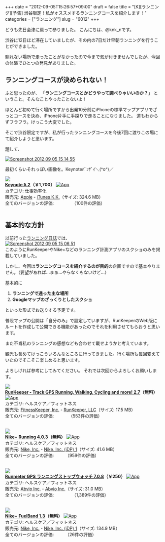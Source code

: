 +++
date = "2012-09-05T15:26:57+09:00"
draft = false
title = "[K][ランニング][予告] 渋谷限定！私がオススメするランニングコースを紹介します！"
categories = ["ランニング"]
slug = "6012"
+++

どうも先日会津に戻って参りました。
こんにちは、@knk_nです。

渋谷に12日ほど滞在していましたが、その内の7日だけ早朝ランニングを行うことができました。

馴れない場所で走ったことがなかったので今まで気が付きませんでしたが、今回の体験でひとつの発見がありました。<!--more--><h2>ランニングコースが決められない！</h2>
ふと思ったのが、
「<strong>ランニングコースとかどうやって調べりゃいいのか？</strong>」
ということ。そんなことやったことないよ！

ほとんど初めて行く場所ですから出発10分前にiPhoneの標準マップアプリでざっとコースを決め、iPhone片手に手探りで走ることになりました。
道もわからずフラフラ。けっこう大変でした。

そこで渋谷限定ですが、私が行ったランニングコースを今後7回に渡りこの場にて紹介しようと思います。

題して、
<div class="center"><a href="http://knk-n.com.s3-website-ap-northeast-1.amazonaws.com/images/2012/09/screenshot_2012-09-05_15.14.55.jpg"><img src="http://knk-n.com.s3-website-ap-northeast-1.amazonaws.com/images/2012/09/screenshot_2012-09-05_15.14.55.jpg" alt="Screenshot 2012 09 05 15 14 55" title="screenshot_2012-09-05_15.14.55.jpg" border="0" width="" height="" /></a></div>

最初くらいそれっぽい画像を。Keynoteﾊﾞﾝｻﾞｲ＼(^o^)／

<table class="appstorehelper"><a href="http://itunes.apple.com/jp/app/keynote/id409183694?mt=12&uo=4" rel="nofollow" target="_blank"><img class="appstorehelper_appicn_mac" src="http://a3.mzstatic.com/us/r1000/095/Purple/v4/d2/81/d2/d281d26d-403d-7cea-9c70-52f0baeab357/Keynote.512x512-75.png" /><div class="appstorehelper_text"><b>Keynote 5.2</a>（&#65509;1,700）</b> <a href="http://itunes.apple.com/jp/app/keynote/id409183694?mt=12&uo=4" rel="nofollow" target="_blank"><img alt="App" src="http://ax.phobos.apple.com.edgesuite.net/ja_jp/images/web/linkmaker/badge_macappstore-sm.gif" style="vertical-align: text-bottom;" /></b></a><br />カテゴリ: 仕事効率化<br />販売元: <a href="$artistUrl$" target="_blank">Apple</a> - <a href="http://www.apple.com/jp/iwork/keynote/" target="_blank">iTunes K.K.</a>（サイズ: 324.6 MB）<br />全てのバージョンの評価: <img src="http://r.mzstatic.com/htmlResources/1043/web-storefront/images/rating_star.png" height="11px" width="11px" /><img src="http://r.mzstatic.com/htmlResources/1043/web-storefront/images/rating_star.png" height="11px" width="11px" /><img src="http://r.mzstatic.com/htmlResources/1043/web-storefront/images/rating_star.png" height="11px" width="11px" /><img src="http://r.mzstatic.com/htmlResources/1043/web-storefront/images/rating_star.png" height="11px" width="11px" /><img src="http://r.mzstatic.com/htmlResources/1043/web-storefront/images/rating_star_half.png" height="11px" width="11px" />（100件の評価）<br clear="all" /></div>
</table>

<h2>基本的な方針</h2>
以前行った<a href="http://knk-n.com/category/running/running-diary/" target="_blank">ランニング日誌</a>では、

<div class="center"><a href="http://knk-n.com.s3-website-ap-northeast-1.amazonaws.com/images/2012/09/screenshot_2012-09-05_15.06.51.jpg"><img src="http://knk-n.com.s3-website-ap-northeast-1.amazonaws.com/images/2012/09/screenshot_2012-09-05_15.06.51.jpg" alt="Screenshot 2012 09 05 15 06 51" title="screenshot_2012-09-05_15.06.51.jpg" border="0" width="" height="" /></a></div>
このようにRunKeeperやNike+などのランニング計測アプリのスクショのみを掲載していました。

しかし、今回は<strong>ランニングコースを紹介するのが目的</strong>の企画ですので基本やりません。（要望があれば…まぁ…やらなくもないけど…）

基本的に
<ol>
<li><strong>ランニングで通った主な場所</strong></li>
<li><strong>Googleマップのざっくりとしたスクショ</strong></li>
</ol>
といった形式でお送りする予定です。

普段マップの公開は「自分のみ」で設定していますが、RunKeeperのWeb版にルートを作成して公開できる機能があったのでそれを利用させてもらおうと思います。

また不肖私のランニングの感想なども合わせて載せようかと考えています。

観光も含めてけっこういろんなところに行ってきました。行く場所も毎回変えていたのでそこそこ楽しめると思います。

よろしければ参考にしてみてください。
それでは次回からよろしくお願いします。

<table class="appstorehelper"><a href="http://itunes.apple.com/jp/app/runkeeper-track-gps-running/id300235330?mt=8&uo=4" rel="nofollow" target="_blank"><img class="appstorehelper_appicn" src="http://a4.mzstatic.com/us/r1000/065/Purple/v4/7d/9b/3f/7d9b3fab-b190-0fa2-ccee-053a1d6920bd/mzl.iuhygnfo.jpg" /></a><div class="appstorehelper_text"><a href="http://itunes.apple.com/jp/app/runkeeper-track-gps-running/id300235330?mt=8&uo=4" rel="nofollow" target="_blank"><b>RunKeeper - Track GPS Running, Walking, Cycling and more! 2.7</a>（無料）</b> <a href="http://itunes.apple.com/jp/app/runkeeper-track-gps-running/id300235330?mt=8&uo=4" rel="nofollow" target="_blank"><img alt="App" src="http://ax.phobos.apple.com.edgesuite.net/ja_jp/images/web/linkmaker/badge_appstore-sm.gif" style="vertical-align: text-bottom;" /></b></a><br />カテゴリ: ヘルスケア／フィットネス<br />販売元: <a href="$artistUrl$" target="_blank">FitnessKeeper, Inc.</a> - <a href="http://www.runkeeper.com" target="_blank">RunKeeper, LLC</a>（サイズ: 17.5 MB）<br />全てのバージョンの評価: <img src="http://r.mzstatic.com/htmlResources/1043/web-storefront/images/rating_star.png" height="11px" width="11px" /><img src="http://r.mzstatic.com/htmlResources/1043/web-storefront/images/rating_star.png" height="11px" width="11px" /><img src="http://r.mzstatic.com/htmlResources/1043/web-storefront/images/rating_star.png" height="11px" width="11px" /><img src="http://r.mzstatic.com/htmlResources/1043/web-storefront/images/rating_star.png" height="11px" width="11px" />（553件の評価）<br clear="all" /></div>
</table>

<table class="appstorehelper"><a href="http://itunes.apple.com/jp/app/nike+-running/id387771637?mt=8&uo=4" rel="nofollow" target="_blank"><img class="appstorehelper_appicn" src="http://a1.mzstatic.com/us/r1000/063/Purple/v4/8c/06/a5/8c06a5ae-4ff0-45a1-2aa9-729c1dbbf0a2/mza_5932710071590797913.png" /></a><div class="appstorehelper_text"><a href="http://itunes.apple.com/jp/app/nike+-running/id387771637?mt=8&uo=4" rel="nofollow" target="_blank"><b>Nike+ Running 4.0.3</a>（無料）</b> <a href="http://itunes.apple.com/jp/app/nike+-running/id387771637?mt=8&uo=4" rel="nofollow" target="_blank"><img alt="App" src="http://ax.phobos.apple.com.edgesuite.net/ja_jp/images/web/linkmaker/badge_appstore-sm.gif" style="vertical-align: text-bottom;" /></b></a><br />カテゴリ: ヘルスケア／フィットネス<br />販売元: <a href="$artistUrl$" target="_blank">Nike, Inc.</a> - <a href="http://nikeplus.nike.com/plus/" target="_blank">Nike, Inc. (iDP) 1</a>（サイズ: 41.6 MB）<br />全てのバージョンの評価: <img src="http://r.mzstatic.com/htmlResources/1043/web-storefront/images/rating_star.png" height="11px" width="11px" /><img src="http://r.mzstatic.com/htmlResources/1043/web-storefront/images/rating_star.png" height="11px" width="11px" /><img src="http://r.mzstatic.com/htmlResources/1043/web-storefront/images/rating_star_half.png" height="11px" width="11px" />（959件の評価）<br clear="all" /></div>
</table>
<table class="appstorehelper"><a href="http://itunes.apple.com/jp/app/runmeter-gps-ranningusutoppuu/id326498704?mt=8&uo=4" rel="nofollow" target="_blank"><img class="appstorehelper_appicn" src="http://a5.mzstatic.com/us/r1000/111/Purple/v4/21/5c/10/215c1015-2418-15e7-4bb5-8d30d6b81a0b/mza_8752499206206431220.png" /></a><div class="appstorehelper_text"><a href="http://itunes.apple.com/jp/app/runmeter-gps-ranningusutoppuu/id326498704?mt=8&uo=4" rel="nofollow" target="_blank"><b>Runmeter GPS ランニングストップウォッチ 7.0.8</a>（&#65509;250）</b> <a href="http://itunes.apple.com/jp/app/runmeter-gps-ranningusutoppuu/id326498704?mt=8&uo=4" rel="nofollow" target="_blank"><img alt="App" src="http://ax.phobos.apple.com.edgesuite.net/ja_jp/images/web/linkmaker/badge_appstore-sm.gif" style="vertical-align: text-bottom;" /></b></a><br />カテゴリ: ヘルスケア／フィットネス<br />販売元: <a href="$artistUrl$" target="_blank">Abvio Inc.</a> - <a href="http://www.runmeter.com" target="_blank">Abvio Inc.</a>（サイズ: 31.0 MB）<br />全てのバージョンの評価: <img src="http://r.mzstatic.com/htmlResources/1043/web-storefront/images/rating_star.png" height="11px" width="11px" /><img src="http://r.mzstatic.com/htmlResources/1043/web-storefront/images/rating_star.png" height="11px" width="11px" /><img src="http://r.mzstatic.com/htmlResources/1043/web-storefront/images/rating_star.png" height="11px" width="11px" /><img src="http://r.mzstatic.com/htmlResources/1043/web-storefront/images/rating_star.png" height="11px" width="11px" /><img src="http://r.mzstatic.com/htmlResources/1043/web-storefront/images/rating_star_half.png" height="11px" width="11px" />（1,389件の評価）<br clear="all" /></div>
</table>
<table class="appstorehelper"><a href="http://itunes.apple.com/jp/app/nike+-fuelband/id493325070?mt=8&uo=4" rel="nofollow" target="_blank"><img class="appstorehelper_appicn" src="http://a3.mzstatic.com/us/r1000/077/Purple/v4/ec/bd/b1/ecbdb193-b0a6-0207-f2d9-5df568b36870/mzl.aeacuuxm.png" /></a><div class="appstorehelper_text"><a href="http://itunes.apple.com/jp/app/nike+-fuelband/id493325070?mt=8&uo=4" rel="nofollow" target="_blank"><b>Nike+ FuelBand 1.3</a>（無料）</b> <a href="http://itunes.apple.com/jp/app/nike+-fuelband/id493325070?mt=8&uo=4" rel="nofollow" target="_blank"><img alt="App" src="http://ax.phobos.apple.com.edgesuite.net/ja_jp/images/web/linkmaker/badge_appstore-sm.gif" style="vertical-align: text-bottom;" /></b></a><br />カテゴリ: ヘルスケア／フィットネス<br />販売元: <a href="$artistUrl$" target="_blank">Nike, Inc.</a> - <a href="http://www.nike.com/fuelband" target="_blank">Nike, Inc. (iDP) 1</a>（サイズ: 134.9 MB）<br />全てのバージョンの評価: <img src="http://r.mzstatic.com/htmlResources/1043/web-storefront/images/rating_star.png" height="11px" width="11px" /><img src="http://r.mzstatic.com/htmlResources/1043/web-storefront/images/rating_star.png" height="11px" width="11px" /><img src="http://r.mzstatic.com/htmlResources/1043/web-storefront/images/rating_star_half.png" height="11px" width="11px" />（26件の評価）<br clear="all" /></div>
</table>
